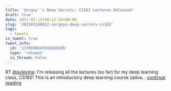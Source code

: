 ```yaml
---
title: 'Sergey''s Deep Secrets: CS182 Lectures Released'
draft: true
date: 2021-03-14T08:12:54+00:00
slug: '202103140812-sergeys-deep-secrets-cs182'
tags:
  - tweets
is_tweet: true
tweet_info:
  id: '1370890647016669185'
  type: 'retweet'
  is_thread: False
---
```




RT [@svlevine](https://x.com/svlevine): I'm releasing all the lectures (so far) for my deep learning class, CS182! This is an introductory deep learning course (adva… [continue reading](https://x.com/sytelus/status/1370890647016669185)
